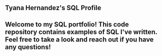 ## Tyana Hernandez's SQL Profile
## Welcome to my SQL portfolio! This code repository contains examples of SQL I've written. Feel free to take a look and reach out if you have any questions!
